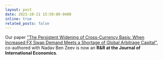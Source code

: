 ```yaml
---
layout: post
date: 2023-10-21 15:59:00-0400
inline: true
related_posts: false
---
```


Our paper ["The Persistent Widening of Cross-Currency Basis: When Increased FX Swap Demand Meets a Shortage of Global Arbitrage Capital"](https://papers.ssrn.com/sol3/papers.cfm?abstract_id=4246084), co-authored with Nadav Ben Zeev is now an **R&R at the Journal of International Economics**. 

